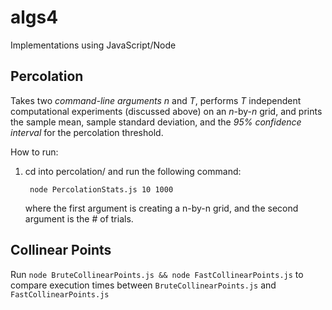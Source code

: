 # algs4
Implementations using JavaScript/Node
## Percolation
Takes two _command-line arguments_  _n_ and _T_, performs _T_ independent computational experiments (discussed above) on an _n_-by-_n_ grid, and prints the sample mean, sample standard deviation, and the _95% confidence interval_ for the percolation threshold.

How to run:

1. cd into percolation/ and run the following command:

        node PercolationStats.js 10 1000
    where the first argument is creating a n-by-n grid, and the second argument is the # of trials.

## Collinear Points

Run `node BruteCollinearPoints.js && node FastCollinearPoints.js` to compare execution times between `BruteCollinearPoints.js` and `FastCollinearPoints.js`